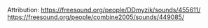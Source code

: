 Attribution: 
https://freesound.org/people/DDmyzik/sounds/455611/
https://freesound.org/people/combine2005/sounds/449085/

